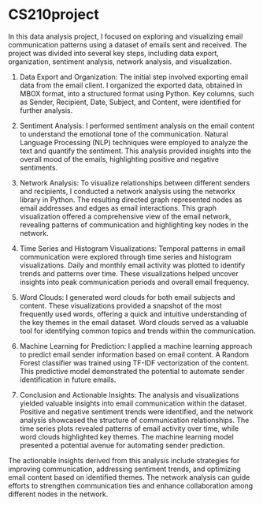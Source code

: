 # CS210project

In this data analysis project, I focused on exploring and visualizing email communication patterns using a dataset of emails sent and received. The project was divided into several key steps, including data export, organization, sentiment analysis, network analysis, and visualization.

1. Data Export and Organization:
The initial step involved exporting email data from the email client. I organized the exported data, obtained in MBOX format, into a structured format using Python. Key columns, such as Sender, Recipient, Date, Subject, and Content, were identified for further analysis.

2. Sentiment Analysis:
I performed sentiment analysis on the email content to understand the emotional tone of the communication. Natural Language Processing (NLP) techniques were employed to analyze the text and quantify the sentiment. This analysis provided insights into the overall mood of the emails, highlighting positive and negative sentiments.

3. Network Analysis:
To visualize relationships between different senders and recipients, I conducted a network analysis using the networkx library in Python. The resulting directed graph represented nodes as email addresses and edges as email interactions. This graph visualization offered a comprehensive view of the email network, revealing patterns of communication and highlighting key nodes in the network.

4. Time Series and Histogram Visualizations:
Temporal patterns in email communication were explored through time series and histogram visualizations. Daily and monthly email activity was plotted to identify trends and patterns over time. These visualizations helped uncover insights into peak communication periods and overall email frequency.

5. Word Clouds:
I generated word clouds for both email subjects and content. These visualizations provided a snapshot of the most frequently used words, offering a quick and intuitive understanding of the key themes in the email dataset. Word clouds served as a valuable tool for identifying common topics and trends within the communication.

6. Machine Learning for Prediction:
I applied a machine learning approach to predict email sender information based on email content. A Random Forest classifier was trained using TF-IDF vectorization of the content. This predictive model demonstrated the potential to automate sender identification in future emails.

7. Conclusion and Actionable Insights:
The analysis and visualizations yielded valuable insights into email communication within the dataset. Positive and negative sentiment trends were identified, and the network analysis showcased the structure of communication relationships. The time series plots revealed patterns of email activity over time, while word clouds highlighted key themes. The machine learning model presented a potential avenue for automating sender prediction.

The actionable insights derived from this analysis include strategies for improving communication, addressing sentiment trends, and optimizing email content based on identified themes. The network analysis can guide efforts to strengthen communication ties and enhance collaboration among different nodes in the network.


